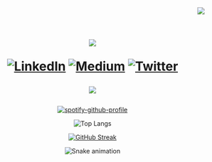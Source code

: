 <div align="right">
	<img src="https://visitcount.itsvg.in/api?id=imtribute12&label=Profile%20Views&color=9&icon=8&pretty=true" />
</div>

<div align="center">     
	<br>
	<p align="center" width="50%"> 
	<h1>
<a href="https://github.com/imtribute12" target="_blank">
	<img src="https://readme-typing-svg.herokuapp.com?size=36&color=ffffff&center=true&multiline=true&width=500&height=100&lines=Hi!+%F0%9F%91%8B;I'm+Seda+%F0%9F%98%8A" >
</a>

[![LinkedIn](https://img.shields.io/badge/LinkedIn-%230077B5.svg?logo=linkedin&logoColor=white)](https://linkedin.com/in/seda-n-taskan) 
[![Medium](https://img.shields.io/badge/Medium-12100E?logo=medium&logoColor=white)](https://medium.com/@nubika) 
[![Twitter](https://img.shields.io/badge/Twitter-%231DA1F2.svg?logo=Twitter&logoColor=white)](https://twitter.com/nubisqueendom)    

<a href="https://wakatime.com/@sedataskan" target="_blank">
	<img src="https://wakatime.com/badge/user/91888085-4bf3-4711-bea3-9955e0e2fa49.svg?style=for-the-badge" />
</a>

</p>
</div>
    
<div align="center">

[![spotify-github-profile](https://spotify-github-profile.vercel.app/api/view?uid=sedanurgfb6671&cover_image=true&theme=natemoo-re&show_offline=false&background_color=c33232&interchange=false&bar_color=ffffff&bar_color_cover=false)](https://github.com/kittinan/spotify-github-profile)
</div>


<!-- <div align="center"> 
<h4>i'm currently learning Node.js, Vue.js and computer science basis. </h4> -->
	
<div align="center"> 	

![Top Langs](https://github-readme-stats.vercel.app/api/top-langs/?username=sedataskan&layout=compact&theme=aura&hide=jupyter%20notebook,c%23)
 
[![GitHub Streak](https://streak-stats.demolab.com?user=sedataskan&theme=transparent&hide_border=true&date_format=j%20M%5B%20Y%5D&background=45%2C30973374%2C5E45A780&fire=00EBC5&ring=B2EB43A2&currStreakLabel=EBEBEB&excludeDaysLabel=EBEBEB&currStreakNum=EBEBEB&sideLabels=EBEBEB&dates=EBEBEB&sideNums=EBEBEB&hide_total_contributions=true&exclude_days=Sun%2CSat)](https://git.io/streak-stats)
 
</div>

<div align="center"> 
  
 ![Snake animation](https://github.com/imtribute12/imtribute12/blob/output/github-contribution-grid-snake.svg)
	
</div>
